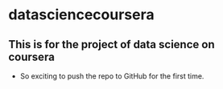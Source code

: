 # datasciencecoursera
## This is for the project of data science on coursera
* So exciting to push the repo to GitHub for the first time.
